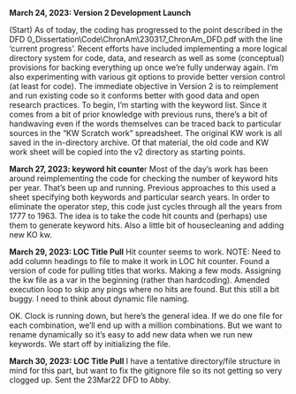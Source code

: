 
**March 24, 2023: Version 2 Development Launch**

(Start) As of today, the coding has progressed to the point described in the DFD 0_Dissertation\Code\ChronAm\230317_ChronAm_DFD.pdf with the line ‘current progress’.
Recent efforts have included implementing a more logical directory system for code, data, and research as well as some (conceptual) provisions for backing everything up once we’re fully underway again. I’m also experimenting with various git options to provide better version control (at least for code).
The immediate objective in Version 2 is to reimplement and run existing code so it conforms better with good data and open research practices. To begin, I’m starting with the keyword list. Since it comes from a bit of prior knowledge with previous runs, there’s a bit of handwaving even if the words themselves can be traced back to particular sources in the “KW Scratch work” spreadsheet.
The original KW work is all saved in the in-directory archive. Of that material, the old code and KW work sheet will be copied into the v2 directory as starting points.

**March 27, 2023: keyword hit counte**r	
Most of the day’s work has been around reimplementing the code for checking the number of keyword hits per year. That’s been up and running. Previous approaches to this used a sheet specifying both keywords and particular search years. In order to eliminate the operator step, this code just cycles through all the years from 1777 to 1963. The idea is to take the code hit counts and (perhaps) use them to generate keyword hits. 
Also a little bit of housecleaning and adding new KO kw.

**March 29, 2023: LOC Title Pull**
Hit counter seems to work. NOTE: Need to add column headings to file to make it work in LOC hit counter.  Found a version of code for pulling titles that works. Making a few mods. Assigning the kw file as a var in the beginning (rather than hardcoding). Amended execution loop to skip any pings where no hits are found. But this still a bit buggy. I need to think about dynamic file naming.

OK. Clock is running down, but here’s the general idea. If we do one file for each combination, we’ll end up with a million combinations. But we want to rename dynamically so it’s easy to add new data when we run new keywords. We start off by initializing the file. 

**March 30, 2023: LOC Title Pull**
I have a tentative directory/file structure in mind for this part, but want to fix the gitignore file so its not getting so very clogged up. Sent the 23Mar22 DFD to Abby. 


